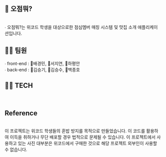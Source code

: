 ## 🌮 오점뭐?
<br/>
∙ 오점뭐?는 위코드 학생을 대상으로한 점심멤버 매칭 시스템 및 맛집 소개 애플리케이션입니다.

<br />

## 🤸‍♀️ 팀원

∙ front-end : 🤍배경민, 💛서지연, 💜하평안 <br/>
∙ back-end : 🤎김승기, 🧡김승수, 💚백종호 <br/>

## 👨‍💻 TECH
<br/>

## Reference
<br/>
이 프로젝트는 위코드 학생들의 혼밥 방지를 목적으로 만들었습니다. 이 코드를 활용하여 이득을 취하거나 무단 배포할 경우 법적으로 문제될 수 있습니다. 이 프로젝트에서 사용하고 있는 사진 대부분은 위코드에서 구매한 것으로 해당 프로젝트 외부인이 사용할 수 없습니다.
